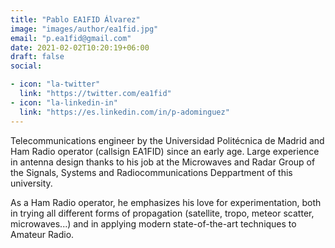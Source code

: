 ```yaml
---
title: "Pablo EA1FID Álvarez"
image: "images/author/ea1fid.jpg"
email: "p.ea1fid@gmail.com"
date: 2021-02-02T10:20:19+06:00
draft: false
social:

- icon: "la-twitter"
  link: "https://twitter.com/ea1fid"
- icon: "la-linkedin-in"
  link: "https://es.linkedin.com/in/p-adominguez"
---
```


Telecommunications engineer by the Universidad Politécnica de Madrid and Ham Radio operator (callsign EA1FID) since an early age. Large experience in antenna design thanks to his job at the Microwaves and Radar Group of the Signals, Systems and Radiocommunications Deppartment of this university. 

As a Ham Radio operator, he emphasizes his love for experimentation, both in trying all different forms of propagation (satellite, tropo, meteor scatter, microwaves...) and in applying modern state-of-the-art techniques to Amateur Radio.
